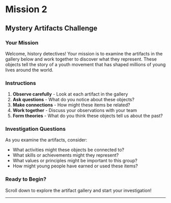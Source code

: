 # Mission 2

## Mystery Artifacts Challenge

### Your Mission

Welcome, history detectives! Your mission is to examine the artifacts in the gallery below and work together to discover what they represent. These objects tell the story of a youth movement that has shaped millions of young lives around the world.

### Instructions

1. **Observe carefully** - Look at each artifact in the gallery
2. **Ask questions** - What do you notice about these objects?
3. **Make connections** - How might these items be related?
4. **Work together** - Discuss your observations with your team
5. **Form theories** - What do you think these objects tell us about the past?

### Investigation Questions

As you examine the artifacts, consider:

- What activities might these objects be connected to?
- What skills or achievements might they represent?
- What values or principles might be important to this group?
- How might young people have earned or used these items?

### Ready to Begin?

Scroll down to explore the artifact gallery and start your investigation!

---
